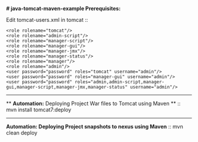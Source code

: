 **# java-tomcat-maven-example
Prerequisites:**

Edit tomcat-users.xml in tomcat ::

	<role rolename="tomcat"/>
	<role rolename="admin-script"/>
	<role rolename="manager-script"/>
	<role rolename="manager-gui"/>
	<role rolename="manager-jmx"/>
	<role rolename="manager-status"/>
	<role rolename="manager"/>
	<role rolename="admin"/>
	<user password="password" roles="tomcat" username="admin"/>
	<user password="password" roles="manager-gui" username="admin"/>
	<user password="password" roles="admin,admin-script,manager-gui,manager-script,manager-jmx,manager-status" username="admin"/>
	

---------------------------------
**
**Automation:**
Deploying Project War files to Tomcat using Maven ** 
::
mvn install tomcat7:deploy

--------------------------------

****Automation:**
Deploying Project snapshots to nexus using Maven** 
::
mvn clean deploy
